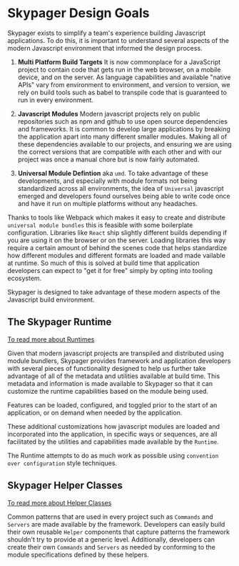 # Skypager Design Goals

Skypager exists to simplify a team's experience building Javascript applications.  To do this, it is important to understand several aspects of the modern Javascript environment that informed the design process.

1) **Multi Platform Build Targets** It is now commonplace for a JavaScript project to contain code that gets run in the web browser, on a mobile device, and on the server.  As language capabilities and available "native APIs" vary from environment to environment, and version to version, we rely on build tools such as babel to transpile code that is guaranteed to run in every environment.

2) **Javascript Modules** Modern javascript projects rely on public repositories such as npm and github to use open source dependencies and frameworks.  It is common to develop large applications by breaking the application apart into many different smaller modules.  Making all of these dependencies available to our projects, and ensuring we are using the correct versions that are compatible with each other and with our project was once a manual chore but is now fairly automated.

3) **Universal Module Defintion** aka `umd`.  To take advantage of these developments, and especially with module formats not being standardized across all environments, the idea of `Universal` javascript emerged and developers found ourselves being able to write code once and have it run on multiple platforms without any headaches.

Thanks to tools like Webpack which makes it easy to create and distribute `universal module bundles` this is feasible with some boilerplate configuration.  Libraries like `React` ship slightly different builds depending if you are using it on the browser or on the server.  Loading libraries this way require a certain amount of behind the scenes code that helps standardize how different modules and different formats are loaded and made vailable at runtime. So much of this is solved at build time that application developers can expect to "get it for free" simply by opting into tooling ecosystem.

Skypager is designed to take advantage of these modern aspects of the Javascript build environment.

## The Skypager Runtime

[To read more about Runtimes](runtime-goals.md)

Given that modern javascript projects are transpiled and distributed using module bundlers, Skypager provides framework and application developers with several pieces of functionality designed to help us further take advantage of all of the metadata and utilities available at build time.  This metadata and information is made available to Skypager so that it can customize the runtime capabilities based on the module being used.

Features can be loaded, configured, and toggled prior to the start of an application, or on demand when needed by the application.

These additional customizations how javascript modules are loaded and incorporated into the application, in specific ways or sequences, are all facilitated by the utilities and capabilities made available by the `Runtime`.

The Runtime attempts to do as much work as possible using `convention over configuration` style techniques.

## Skypager Helper Classes

[To read more about Helper Classes](helper-goals.md)

Common patterns that are used in every project such as `Commands` and `Servers` are made available by the framework.  Developers can easily build their own reusable `Helper` components that capture patterns the framework shouldn't try to provide at a generic level.  Additionally, developers can create their own `Commands` and `Servers` as needed by conforming to the module specifications defined by these helpers.
